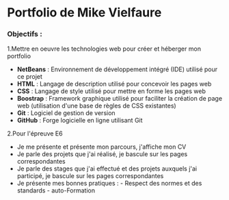 # Portfolio de Mike Vielfaure

### Objectifs :

1.Mettre en oeuvre les technologies web pour créer et héberger mon portfolio



  - **NetBeans** : Environnement de développement intégré (IDE) utilisé pour ce projet
  - **HTML** : Langage de description utilisé pour concevoir les pages web
  - **CSS** : Langage de style utilisé pour mettre en forme les pages web
  - **Boostrap** : Framework graphique utilisé pour faciliter la création de page web (utilisation d'une base de règles de CSS existantes)
  - **Git** : Logiciel de gestion de version
  - **GitHub** : Forge logicielle en ligne utilisant Git
  
  
2.Pour l'épreuve E6

  - Je me présente et présente mon parcours, j'affiche mon CV
  - Je parle des projets que j'ai réalisé, je bascule sur les pages correspondantes
  - Je parle des stages que j'ai effectué et des projets auxquels j'ai participé, je bascule sur les pages correspondantes
  - Je présente mes bonnes pratiques :
        - Respect des normes et des standards
        - auto-Formation


